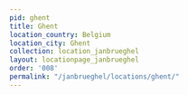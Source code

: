 ```yaml
---
pid: ghent
title: Ghent
location_country: Belgium
location_city: Ghent
collection: location_janbrueghel
layout: locationpage_janbrueghel
order: '008'
permalink: "/janbrueghel/locations/ghent/"
---
```

